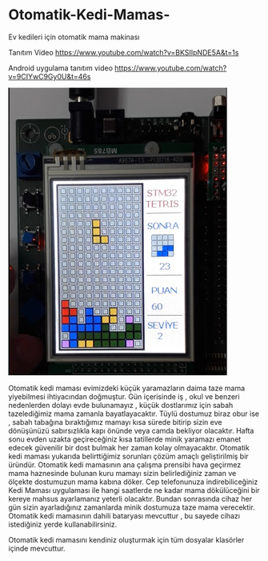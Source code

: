 # Otomatik-Kedi-Mamas-
Ev kedileri için otomatik mama makinası

Tanıtım Video   https://www.youtube.com/watch?v=BKSIIpNDE5A&t=1s

Android uygulama tanıtım video  https://www.youtube.com/watch?v=9CIYwC9Gy0U&t=46s

![tetris](https://github.com/TolRed/Tetris-Game/blob/master/tetris1.jpg)

Otomatik kedi maması evimizdeki küçük yaramazların daima taze mama yiyebilmesi ihtiyacından doğmuştur. 
Gün içerisinde iş , okul ve benzeri nedenlerden dolayı evde bulunamayız , küçük dostlarımız için sabah tazelediğimiz mama zamanla bayatlayacaktır. 
Tüylü dostumuz biraz obur ise , sabah tabağına bıraktığımız mamayı kısa sürede bitirip sizin eve dönüşünüzü sabırsızlıkla kapı önünde veya camda bekliyor olacaktır. 
Hafta sonu evden uzakta geçireceğiniz kısa tatillerde minik yaramazı emanet edecek güvenilir bir dost bulmak her zaman kolay olmayacaktır.
Otomatik kedi maması yukarıda belirttiğimiz sorunları çözüm amaçlı geliştirilmiş bir üründür.
Otomatik kedi mamasının ana çalışma prensibi hava geçirmez mama haznesinde bulunan kuru mamayı sizin belirlediğiniz zaman ve ölçekte dostumuzun mama kabına döker.
Cep telefonunuza indirebiliceğiniz Kedi Maması uygulaması ile hangi saatlerde ne kadar mama dökülüceğini bir kereye mahsus ayarlamanız yeterli olacaktır. 
Bundan sonrasında cihaz her gün sizin ayarladığınız zamanlarda minik dostumuza taze mama verecektir.
Otomatik kedi mamasının dahili bataryası mevcuttur , bu sayede cihazı istediğiniz yerde kullanabilirsiniz. 

Otomatik kedi mamasını kendiniz oluşturmak için tüm dosyalar klasörler içinde mevcuttur.



